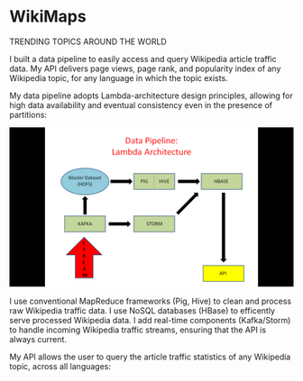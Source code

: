 # WikiMaps
TRENDING TOPICS AROUND THE WORLD


I built a data pipeline to easily access and query Wikipedia article traffic data. My API delivers page views, page rank, and popularity index of any Wikipedia topic, for any language in which the topic exists.   

My data pipeline adopts Lambda-architecture design principles, allowing for high data availability and eventual consistency even in the presence of partitions: 

![alt tag](images/Data_Pipeline1.png "Data Pipeline")

I use conventional MapReduce frameworks (Pig, Hive) to clean and process raw Wikipedia traffic data. I use NoSQL databases (HBase) to efficently serve processed Wikipedia data. I add real-time components (Kafka/Storm) to handle incoming Wikipedia traffic streams, ensuring that the API is always current. 

My API allows the user to query the article traffic statistics of any Wikipedia topic, across all languages: 

































